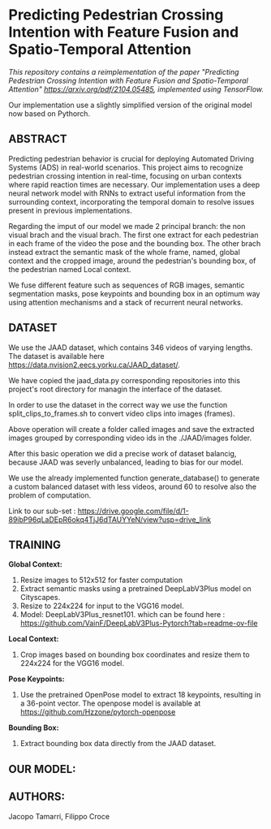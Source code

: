 
# Predicting Pedestrian Crossing Intention with Feature Fusion and Spatio-Temporal Attention

*This repository contains a reimplementation of the paper "Predicting Pedestrian Crossing Intention with Feature Fusion and Spatio-Temporal Attention" https://arxiv.org/pdf/2104.05485, implemented using TensorFlow.*

Our implementation use a slightly simplified version of the original model now based on Pythorch.

## ABSTRACT

Predicting pedestrian behavior is crucial for deploying Automated Driving Systems (ADS) in real-world scenarios. This project aims to recognize pedestrian crossing intention in real-time, focusing on urban contexts where rapid reaction times are necessary. Our implementation uses a deep neural network model with RNNs to extract useful information from the surrounding context, incorporating the temporal domain to resolve issues present in previous implementations.

Regarding the imput of our model we made 2 principal branch: the non visual brach and the visual brach. 
The first one extract for each pedestrian in each frame of the video the pose and the bounding box. 
The other brach instead extract the semantic mask of the whole frame, named, global context and the cropped image, around the pedestrian's bounding box, of the pedestrian named Local context.

We fuse different feature such as sequences of RGB images, semantic segmentation masks, pose keypoints and bounding box in an optimum way using attention mechanisms and a stack of recurrent neural networks.

## DATASET

We use the JAAD dataset, which contains 346 videos of varying lengths. The dataset is available here https://data.nvision2.eecs.yorku.ca/JAAD_dataset/.

We have copied the jaad_data.py corresponding repositories into this project's root directory for managin the interface of the dataset.

In order to use the dataset in the correct way we use the function split_clips_to_frames.sh to convert video clips  into images (frames).

Above operation will create a folder called images and save the extracted images grouped by corresponding video ids in the ./JAAD/images folder.

After this basic operation we did a precise work of dataset balancig, because JAAD was severly unbalanced, leading to bias for our model.

We use the already implemented function generate_database() to generate a custom balanced dataset with less videos, around 60 to resolve also the problem of computation.

Link to our sub-set : https://drive.google.com/file/d/1-89ibP96qLaDEpR6okq4TjJ6dTAUYYeN/view?usp=drive_link

## TRAINING

**Global Context:**
1. Resize images to 512x512 for faster computation
2. Extract semantic masks using a pretrained DeepLabV3Plus model on Cityscapes.
3. Resize to 224x224 for input to the VGG16 model.
4. Model: DeepLabV3Plus_resnet101. which can be found here : https://github.com/VainF/DeepLabV3Plus-Pytorch?tab=readme-ov-file

**Local Context:**
1. Crop images based on bounding box coordinates and resize them to 224x224 for the VGG16 model.

**Pose Keypoints:**
1. Use the pretrained OpenPose model to extract 18 keypoints, resulting in a 36-point vector.
    The openpose model is available at https://github.com/Hzzone/pytorch-openpose

**Bounding Box:**
1. Extract bounding box data directly from the JAAD dataset.

## OUR MODEL:


## AUTHORS:
Jacopo Tamarri,
Filippo Croce



